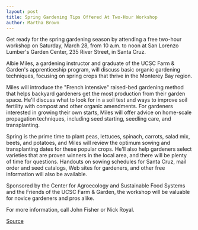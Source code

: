 ```yaml
---
layout: post
title: Spring Gardening Tips Offered At Two-Hour Workshop
author: Martha Brown 
---
```


Get ready for the spring gardening season by attending a free two-hour workshop on Saturday, March 28, from 10 a.m. to noon at San Lorenzo Lumber's Garden Center, 235 River Street, in Santa Cruz.

Albie Miles, a gardening instructor and graduate of the UCSC Farm & Garden's apprenticeship program, will discuss basic organic gardening techniques, focusing on spring crops that thrive in the Monterey Bay region.

Miles will introduce the "French intensive" raised-bed gardening method that helps backyard gardeners get the most production from their garden space. He'll discuss what to look for in a soil test and ways to improve soil fertility with compost and other organic amendments. For gardeners interested in growing their own starts, Miles will offer advice on home-scale propagation techniques, including seed starting, seedling care, and transplanting.

Spring is the prime time to plant peas, lettuces, spinach, carrots, salad mix, beets, and potatoes, and Miles will review the optimum sowing and transplanting dates for these popular crops. He'll also help gardeners select varieties that are proven winners in the local area, and there will be plenty of time for questions. Handouts on sowing schedules for Santa Cruz, mail order and seed catalogs, Web sites for gardeners, and other free information will also be available.

Sponsored by the Center for Agroecology and Sustainable Food Systems and the Friends of the UCSC Farm & Garden, the workshop will be valuable for novice gardeners and pros alike.

For more information, call John Fisher or Nick Royal.

[Source](http://www1.ucsc.edu/oncampus/currents/97-98/03-23/garden.htm "Permalink to Spring garden workshop: 03-23-98")
